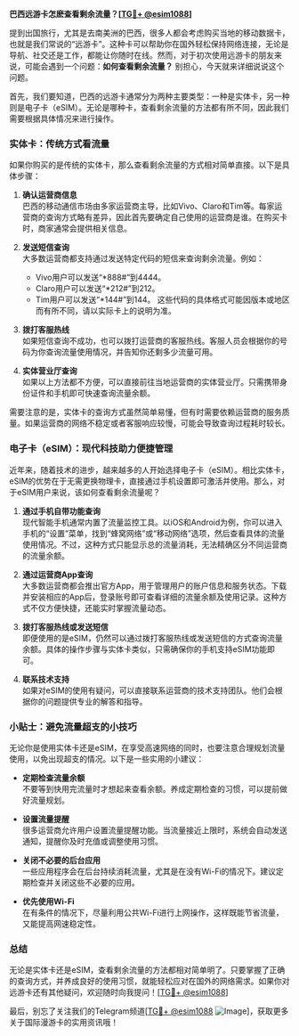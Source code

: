 **巴西远游卡怎麽查看剩余流量？[[TG💪+ @esim1088](https://t.me/s/esim1088)]**

提到出国旅行，尤其是去南美洲的巴西，很多人都会考虑购买当地的移动数据卡，也就是我们常说的“远游卡”。这种卡可以帮助你在国外轻松保持网络连接，无论是导航、社交还是工作，都能让你随时在线。然而，对于初次使用远游卡的朋友来说，可能会遇到一个问题：**如何查看剩余流量？** 别担心，今天就来详细说说这个问题。

首先，我们要知道，巴西的远游卡通常分为两种主要类型：一种是实体卡，另一种则是电子卡（eSIM）。无论是哪种卡，查看剩余流量的方法都有所不同，因此我们需要根据具体情况来进行操作。

### 实体卡：传统方式看流量

如果你购买的是传统的实体卡，那么查看剩余流量的方式相对简单直接。以下是具体步骤：

1. **确认运营商信息**  
   巴西的移动通信市场由多家运营商主导，比如Vivo、Claro和Tim等。每家运营商的查询方式略有差异，因此首先要确定自己使用的运营商是谁。在购买卡时，商家通常会提供相关信息。

2. **发送短信查询**  
   大多数运营商都支持通过发送特定代码的短信来查询剩余流量。例如：
   - Vivo用户可以发送“*888#”到4444。
   - Claro用户可以发送“*212#”到212。
   - Tim用户可以发送“*144#”到144。
   这些代码的具体格式可能因版本或地区而有所不同，请以实际卡上的说明为准。

3. **拨打客服热线**  
   如果短信查询不成功，也可以拨打运营商的客服热线。客服人员会根据你的号码为你查询流量使用情况，并告知你还剩多少流量可用。

4. **实体营业厅查询**  
   如果以上方法都不方便，可以直接前往当地运营商的实体营业厅。只需携带身份证件和手机即可快速查询流量余额。

需要注意的是，实体卡的查询方式虽然简单易懂，但有时需要依赖运营商的服务质量。如果运营商的网络不稳定或者客服响应较慢，可能会导致查询过程耗时较长。

### 电子卡（eSIM）：现代科技助力便捷管理

近年来，随着技术的进步，越来越多的人开始选择电子卡（eSIM）。相比实体卡，eSIM的优势在于无需更换物理卡，直接通过手机设置即可激活并使用。那么，对于eSIM用户来说，该如何查看剩余流量呢？

1. **通过手机自带功能查询**  
   现代智能手机通常内置了流量监控工具。以iOS和Android为例，你可以进入手机的“设置”菜单，找到“蜂窝网络”或“移动网络”选项，然后查看具体的流量使用情况。不过，这种方式只能显示总的流量消耗，无法精确区分不同运营商的流量余额。

2. **通过运营商App查询**  
   大多数运营商都会推出官方App，用于管理用户的账户信息和服务状态。下载并安装相应的App后，登录账号即可查看详细的流量余额及使用记录。这种方式不仅方便快捷，还能实时掌握流量动态。

3. **拨打客服热线或发送短信**  
   即便使用的是eSIM，仍然可以通过拨打客服热线或发送短信的方式查询流量余额。具体的操作步骤与实体卡类似，只需确保你的手机支持eSIM功能即可。

4. **联系技术支持**  
   如果对eSIM的使用有疑问，可以直接联系运营商的技术支持团队。他们会根据你的问题提供专业的解答和指导。

### 小贴士：避免流量超支的小技巧

无论你是使用实体卡还是eSIM，在享受高速网络的同时，也要注意合理规划流量使用，以免出现超支的情况。以下是一些实用的小建议：

- **定期检查流量余额**  
  不要等到快用完流量时才想起来查看余额。养成定期检查的习惯，可以提前做好流量规划。

- **设置流量提醒**  
  很多运营商允许用户设置流量提醒功能。当流量接近上限时，系统会自动发送通知，提醒你及时充值或调整使用习惯。

- **关闭不必要的后台应用**  
  一些应用程序会在后台持续消耗流量，尤其是在没有Wi-Fi的情况下。建议定期检查并关闭这些不必要的应用。

- **优先使用Wi-Fi**  
  在有条件的情况下，尽量利用公共Wi-Fi进行上网操作，这样既能节省流量，又能提高网速稳定性。

### 总结

无论是实体卡还是eSIM，查看剩余流量的方法都相对简单明了。只要掌握了正确的查询方式，并养成良好的使用习惯，就能轻松应对在国外的网络需求。如果你对远游卡还有其他疑问，欢迎随时向我提问！[[TG💪+ @esim1088](https://t.me/s/esim1088)]

最后，别忘了关注我们的Telegram频道[[TG💪+ @esim1088](https://t.me/s/esim1088) ![Image](https://i.postimg.cc/4NQfJmqS/Snipaste-2025-05-13-00-14-12.png)]，获取更多关于国际漫游卡的实用资讯哦！